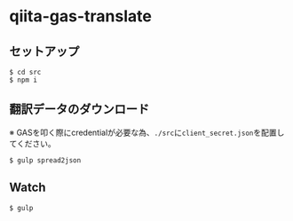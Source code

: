 # qiita-gas-translate

## セットアップ

```shell
$ cd src
$ npm i
```

## 翻訳データのダウンロード

※ GASを叩く際にcredentialが必要な為、`./src`に`client_secret.json`を配置してください。

```shell
$ gulp spread2json
```

## Watch

```shell
$ gulp
```